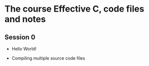 # The course Effective C, code files and notes 

## Session 0

- Hello World!

- Compiling multiple source code files
